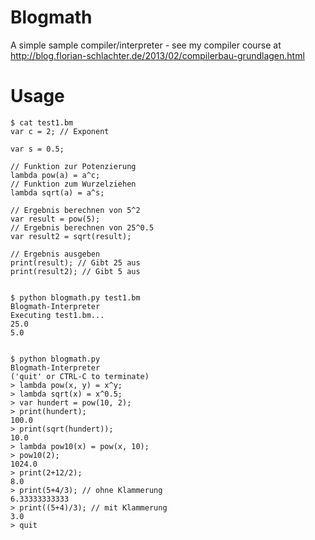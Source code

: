 Blogmath
========

A simple sample compiler/interpreter - see my compiler course at http://blog.florian-schlachter.de/2013/02/compilerbau-grundlagen.html

Usage
=====

	$ cat test1.bm
	var c = 2; // Exponent
  
	var s = 0.5;
	
	// Funktion zur Potenzierung
	lambda pow(a) = a^c;
	// Funktion zum Wurzelziehen
	lambda sqrt(a) = a^s;
	
	// Ergebnis berechnen von 5^2
	var result = pow(5);
	// Ergebnis berechnen von 25^0.5
	var result2 = sqrt(result);
	
	// Ergebnis ausgeben
	print(result); // Gibt 25 aus
	print(result2); // Gibt 5 aus
	
	
	$ python blogmath.py test1.bm
	Blogmath-Interpreter
	Executing test1.bm...
	25.0
	5.0
	
	
	$ python blogmath.py
	Blogmath-Interpreter
	('quit' or CTRL-C to terminate)
	> lambda pow(x, y) = x^y;
	> lambda sqrt(x) = x^0.5;
	> var hundert = pow(10, 2);
	> print(hundert);
	100.0
	> print(sqrt(hundert));
	10.0
	> lambda pow10(x) = pow(x, 10);
	> pow10(2);
	1024.0
	> print(2+12/2);
	8.0
	> print(5+4/3); // ohne Klammerung
	6.33333333333
	> print((5+4)/3); // mit Klammerung
	3.0
	> quit
